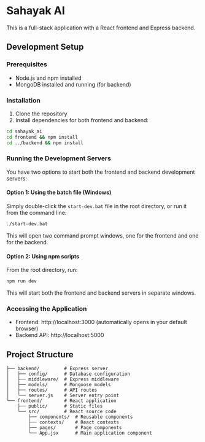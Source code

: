 # Sahayak AI

This is a full-stack application with a React frontend and Express backend.

## Development Setup

### Prerequisites

- Node.js and npm installed
- MongoDB installed and running (for backend)

### Installation

1. Clone the repository
2. Install dependencies for both frontend and backend:

```bash
cd sahayak_ai
cd frontend && npm install
cd ../backend && npm install
```

### Running the Development Servers

You have two options to start both the frontend and backend development servers:

#### Option 1: Using the batch file (Windows)

Simply double-click the `start-dev.bat` file in the root directory, or run it from the command line:

```bash
./start-dev.bat
```

This will open two command prompt windows, one for the frontend and one for the backend.

#### Option 2: Using npm scripts

From the root directory, run:

```bash
npm run dev
```

This will start both the frontend and backend servers in separate windows.

### Accessing the Application

- Frontend: http://localhost:3000 (automatically opens in your default browser)
- Backend API: http://localhost:5000

## Project Structure

```
├── backend/         # Express server
│   ├── config/      # Database configuration
│   ├── middleware/  # Express middleware
│   ├── models/      # Mongoose models
│   ├── routes/      # API routes
│   └── server.js    # Server entry point
└── frontend/        # React application
    ├── public/      # Static files
    └── src/         # React source code
        ├── components/  # Reusable components
        ├── contexts/    # React contexts
        ├── pages/       # Page components
        └── App.jsx      # Main application component
```